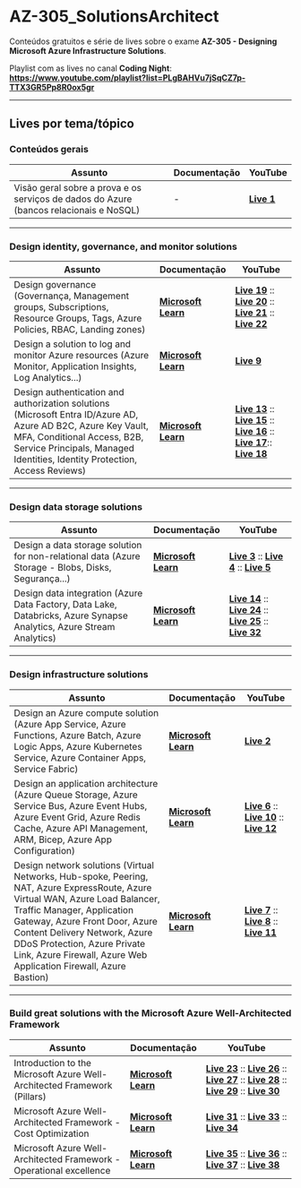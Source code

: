 # AZ-305_SolutionsArchitect
Conteúdos gratuitos e série de lives sobre o exame **AZ-305 - Designing Microsoft Azure Infrastructure Solutions**.

Playlist com as lives no canal **Coding Night**:
**https://www.youtube.com/playlist?list=PLgBAHVu7jSqCZ7p-TTX3GR5Pp8R0ox5gr**

---

## Lives por tema/tópico

### Conteúdos gerais

| **Assunto** | **Documentação** | **YouTube** |
|-------------|------------------|-------------|
| Visão geral sobre a prova e os serviços de dados do Azure (bancos relacionais e NoSQL) | - | [**Live 1**](https://www.youtube.com/watch?v=oj7zL85R6yI) |

---

### Design identity, governance, and monitor solutions

| **Assunto** | **Documentação** | **YouTube** |
|-------------|------------------|-------------|
| Design governance (Governança, Management groups, Subscriptions, Resource Groups, Tags, Azure Policies, RBAC, Landing zones) | [**Microsoft Learn**](https://learn.microsoft.com/en-us/training/modules/design-governance/) | [**Live 19**](https://www.youtube.com/watch?v=1CRpas-AqT0) :: [**Live 20**](https://www.youtube.com/watch?v=JGG3qc2wphk) :: [**Live 21**](https://www.youtube.com/watch?v=FW-jD5AxBvk) :: [**Live 22**](https://www.youtube.com/watch?v=FW-jD5AxBvk) |
| Design a solution to log and monitor Azure resources (Azure Monitor, Application Insights, Log Analytics...) | [**Microsoft Learn**](https://learn.microsoft.com/en-us/training/modules/design-solution-to-log-monitor-azure-resources/) | [**Live 9**](https://www.youtube.com/watch?v=Bomq_Vvm2UI) |
| Design authentication and authorization solutions (Microsoft Entra ID/Azure AD, Azure AD B2C, Azure Key Vault, MFA, Conditional Access, B2B, Service Principals, Managed Identities, Identity Protection, Access Reviews) | [**Microsoft Learn**](https://learn.microsoft.com/en-us/training/modules/design-authentication-authorization-solutions/) | [**Live 13**](https://www.youtube.com/watch?v=9wA8KN0opCY) :: [**Live 15**](https://www.youtube.com/watch?v=EW9cepOM4N8) :: [**Live 16**](https://www.youtube.com/watch?v=3SZ_WifKIns) :: [**Live 17**](https://www.youtube.com/watch?v=HkxgAHlBPjw):: [**Live 18**](https://www.youtube.com/watch?v=Fj7vP2W2tTE) |

---

### Design data storage solutions

| **Assunto** | **Documentação** | **YouTube** |
|-------------|------------------|-------------|
| Design a data storage solution for non-relational data (Azure Storage - Blobs, Disks, Segurança...) | [**Microsoft Learn**](https://learn.microsoft.com/en-us/training/modules/design-data-storage-solution-for-non-relational-data/) | [**Live 3**](https://www.youtube.com/watch?v=b87W4PFimNo) :: [**Live 4**](https://www.youtube.com/watch?v=Kk_Y1oEMLs4) :: [**Live 5**](https://www.youtube.com/watch?v=dDe8iN1Qrlc)|
| Design data integration (Azure Data Factory, Data Lake, Databricks, Azure Synapse Analytics, Azure Stream Analytics) | [**Microsoft Learn**](https://learn.microsoft.com/en-us/training/modules/design-data-integration/) | [**Live 14**](https://www.youtube.com/watch?v=O-fvy_MnQ9c) :: [**Live 24**](https://www.youtube.com/watch?v=2p29XQQyWVY) :: [**Live 25**](https://www.youtube.com/watch?v=DlzFxoWxmJM) :: [**Live 32**](https://www.youtube.com/watch?v=_KBY4ZcKQOo) |

---

### Design infrastructure solutions

| **Assunto** | **Documentação** | **YouTube** |
|-------------|------------------|-------------|
| Design an Azure compute solution (Azure App Service, Azure Functions, Azure Batch, Azure Logic Apps, Azure Kubernetes Service, Azure Container Apps, Service Fabric) | [**Microsoft Learn**](https://learn.microsoft.com/en-us/training/modules/design-compute-solution/) | [**Live 2**](https://www.youtube.com/watch?v=_YB-tw52cJI) |
| Design an application architecture (Azure Queue Storage, Azure Service Bus, Azure Event Hubs, Azure Event Grid, Azure Redis Cache, Azure API Management, ARM, Bicep, Azure App Configuration) | [**Microsoft Learn**](https://learn.microsoft.com/en-us/training/modules/design-application-architecture/) | [**Live 6**](https://www.youtube.com/watch?v=807J7Qth-WM) :: [**Live 10**](https://www.youtube.com/watch?v=KATsXh0zkGY) :: [**Live 12**](https://www.youtube.com/watch?v=RPFZw2bgEi8) |
| Design network solutions (Virtual Networks, Hub-spoke, Peering, NAT, Azure ExpressRoute, Azure Virtual WAN, Azure Load Balancer, Traffic Manager, Application Gateway, Azure Front Door, Azure Content Delivery Network, Azure DDoS Protection, Azure Private Link, Azure Firewall, Azure Web Application Firewall, Azure Bastion) | [**Microsoft Learn**](https://learn.microsoft.com/en-us/training/modules/design-network-solutions/) | [**Live 7**](https://www.youtube.com/watch?v=2FhcqDUKxRM) :: [**Live 8**](https://www.youtube.com/watch?v=kDdZShv0QdM) :: [**Live 11**](https://www.youtube.com/watch?v=f8SwiC9fam4) |

---

### Build great solutions with the Microsoft Azure Well-Architected Framework

| **Assunto** | **Documentação** | **YouTube** |
|-------------|------------------|-------------|
| Introduction to the Microsoft Azure Well-Architected Framework (Pillars) | [**Microsoft Learn**](https://learn.microsoft.com/en-us/training/modules/azure-well-architected-introduction/) | [**Live 23**](https://www.youtube.com/watch?v=fOIel4OB9YM) :: [**Live 26**](https://www.youtube.com/watch?v=TR29H2JanQE) :: [**Live 27**](https://www.youtube.com/watch?v=U98RVZdoskE) :: [**Live 28**](https://www.youtube.com/watch?v=NS38tEL0N78) :: [**Live 29**](https://www.youtube.com/watch?v=MraSzxQFtHE) :: [**Live 30**](https://www.youtube.com/watch?v=-p6-VwCXBFI) |
| Microsoft Azure Well-Architected Framework - Cost Optimization | [**Microsoft Learn**](https://learn.microsoft.com/en-us/training/modules/azure-well-architected-cost-optimization/) | [**Live 31**](https://www.youtube.com/watch?v=OYBMn2HEQMw) :: [**Live 33**](https://www.youtube.com/watch?v=_KBY4ZcKQOo) :: [**Live 34**](https://www.youtube.com/watch?v=JZbagM4OK4k) |
| Microsoft Azure Well-Architected Framework - Operational excellence | [**Microsoft Learn**](https://learn.microsoft.com/en-us/training/modules/azure-well-architected-operational-excellence/) | [**Live 35**](https://www.youtube.com/watch?v=R2DD6ycSlX8) :: [**Live 36**](https://www.youtube.com/watch?v=U-sK5l8cyqM) :: [**Live 37**](https://www.youtube.com/watch?v=L0uDDuVutEU) :: [**Live 38**](https://www.youtube.com/watch?v=Z6Wx9_yzREI) |






